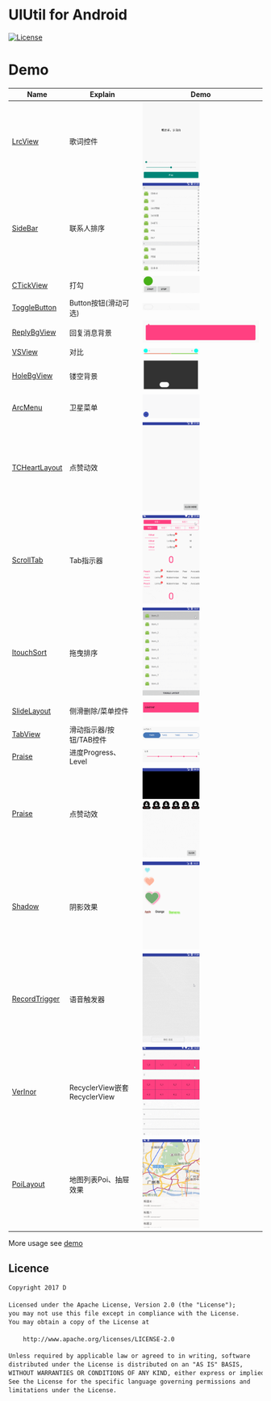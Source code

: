 # UIUtil for Android

[![License](https://img.shields.io/badge/license-Apache%202-green.svg)](https://www.apache.org/licenses/LICENSE-2.0)

Demo
======================
Name | Explain | Demo
--- | --- | ---
[LrcView](lib/src/main/java/com/d/lib/ui/lrc/LrcView.java) | 歌词控件 |  <img src="https://github.com/Dsiner/Resouce/blob/master/lib/UIUtil/lrc/lrc.gif" width="49%">
[SideBar](lib/src/main/java/com/d/lib/ui/sort/SideBar.java) | 联系人排序 |  <img src="https://github.com/Dsiner/Resouce/blob/master/lib/UIUtil/sort/sort.gif" width="49%">
[CTickView](lib/src/main/java/com/d/lib/ui/tick/CTickView.java) | 打勾 |  <img src="https://github.com/Dsiner/Resouce/blob/master/lib/UIUtil/tick/tick.gif" width="49%">
[ToggleButton](lib/src/main/java/com/d/lib/ui/togglebutton/ToggleButton.java) | Button按钮(滑动可选) |  <img src="https://github.com/Dsiner/Resouce/blob/master/lib/UIUtil/togglebutton/togglebutton.gif" width="49%">
[ReplyBgView](lib/src/main/java/com/d/lib/ui/replybg/ReplyBgView.java) | 回复消息背景 |  <img src="https://github.com/Dsiner/Resouce/blob/master/lib/UIUtil/replybg/replybg.png" width="100%">
[VSView](lib/src/main/java/com/d/lib/ui/vs/VSView.java) | 对比 |  <img src="https://github.com/Dsiner/Resouce/blob/master/lib/UIUtil/vs/vs.gif" width="49%">
[HoleBgView](lib/src/main/java/com/d/lib/ui/stroke/HoleBgView.java) | 镂空背景 |  <img src="https://github.com/Dsiner/Resouce/blob/master/lib/UIUtil/stroke/stroke.png" width="49%">
[ArcMenu](lib/src/main/java/com/d/lib/ui/arcmenu/ArcMenu.java) | 卫星菜单 |  <img src="https://github.com/Dsiner/Resouce/blob/master/lib/UIUtil/arcmenu/arcmenu.gif" width="49%">
[TCHeartLayout](lib/src/main/java/com/d/lib/ui/heartlayout/TCHeartLayout.java) | 点赞动效 |  <img src="https://github.com/Dsiner/Resouce/blob/master/lib/UIUtil/heartlayout/heartlayout.gif" width="49%">
[ScrollTab](lib/src/main/java/com/d/lib/ui/tab/ScrollTab.java) | Tab指示器 |  <img src="https://github.com/Dsiner/Resouce/blob/master/lib/UIUtil/tab/tab.gif" width="49%">
[ItouchSort](https://github.com/Dsiner/Xrv) | 拖曳排序 |  <img src="https://github.com/Dsiner/Resouce/blob/master/lib/Xrv/xrv_drag.gif" width="49%">
[SlideLayout](https://github.com/Dsiner/SlideLayout) | 侧滑删除/菜单控件 |  <img src="https://github.com/Dsiner/Resouce/blob/master/lib/SlideLayout/slidelayout.gif" width="49%">
[TabView](https://github.com/Dsiner/TabView) | 滑动指示器/按钮/TAB控件 |  <img src="https://github.com/Dsiner/Resouce/blob/master/lib/TabView/tabview.gif" width="49%">
[Praise](lib/src/main/java/com/d/lib/ui/settingprogress/SettingProgressView.java) | 进度Progress、Level |  <img src="https://github.com/Dsiner/Resouce/blob/master/lib/UIUtil/settingprogress/settingprogress.gif" width="49%">
[Praise](lib/src/main/java/com/d/lib/ui/praise/PraiseLayout.java) | 点赞动效 |  <img src="https://github.com/Dsiner/Resouce/blob/master/lib/UIUtil/praise/praise.gif" width="49%">
[Shadow](lib/src/main/java/com/d/lib/ui/shadow/ShadowLayout.java) | 阴影效果 |  <img src="https://github.com/Dsiner/Resouce/blob/master/lib/UIUtil/shadow/shadow.png" width="49%">
[RecordTrigger](lib/src/main/java/com/d/lib/ui/recordtrigger/RecordTriggerView.java) | 语音触发器 |  <img src="https://github.com/Dsiner/Resouce/blob/master/lib/UIUtil/recordtrigger/recordtrigger.gif" width="49%">
[VerInor](lib/src/main/java/com/d/uiutil/verinor/VerInorActivity.java) | RecyclerView嵌套RecyclerView |  <img src="https://github.com/Dsiner/Resouce/blob/master/lib/UIUtil/verinor/verinor.gif" width="49%">
[PoiLayout](lib/src/main/java/com/d/lib/ui/poi/PoiLayout.java) | 地图列表Poi、抽屉效果 |  <img src="https://github.com/Dsiner/Resouce/blob/master/lib/UIUtil/poi/poi.gif" width="49%">

More usage see [demo](app/src/main/java/com/d/uiutil/MainActivity.java)

## Licence

```txt
Copyright 2017 D

Licensed under the Apache License, Version 2.0 (the "License");
you may not use this file except in compliance with the License.
You may obtain a copy of the License at

    http://www.apache.org/licenses/LICENSE-2.0

Unless required by applicable law or agreed to in writing, software
distributed under the License is distributed on an "AS IS" BASIS,
WITHOUT WARRANTIES OR CONDITIONS OF ANY KIND, either express or implied.
See the License for the specific language governing permissions and
limitations under the License.
```
